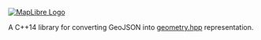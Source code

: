 [![MapLibre Logo](https://maplibre.org/img/maplibre-logo-big.svg)](https://maplibre.org/)

A C++14 library for converting GeoJSON into [geometry.hpp](https://github.com/maplibre/geometry.hpp) representation.
